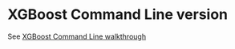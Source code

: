 # XGBoost Command Line version

See [XGBoost Command Line walkthrough](https://github.com/dmlc/xgboost/blob/master/demo/binary_classification/README.md)
